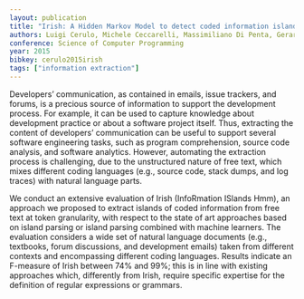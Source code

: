```yaml
---
layout: publication
title: "Irish: A Hidden Markov Model to detect coded information islands in free text"
authors: Luigi Cerulo, Michele Ceccarelli, Massimiliano Di Penta, Gerardo Canfora
conference: Science of Computer Programming
year: 2015
bibkey: cerulo2015irish
tags: ["information extraction"]
---
```

Developers’ communication, as contained in emails, issue trackers, and forums, is a precious source of information to support the development process. For example, it can
be used to capture knowledge about development practice or about a software project itself. Thus, extracting the content of developers’ communication can be useful to support
several software engineering tasks, such as program comprehension, source code analysis, and software analytics. However, automating the extraction process is challenging, due to the unstructured nature of free text, which mixes different coding languages (e.g., source code, stack dumps, and log traces) with natural language parts.

We conduct an extensive evaluation of Irish (InfoRmation ISlands Hmm), an approach we proposed to extract islands of coded information from free text at token granularity, with respect to the state of art approaches based on island parsing or island parsing combined with machine learners. The evaluation considers a wide set of natural language documents (e.g., textbooks, forum discussions, and development emails) taken from different contexts and encompassing different coding languages. Results indicate an F-measure of Irish between 74% and 99%; this is in line with existing approaches which, differently from Irish, require specific expertise for the definition of regular expressions or grammars.

